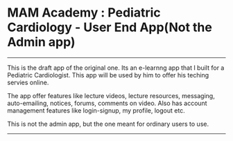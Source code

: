 # MAM Academy : Pediatric Cardiology -  User End App(Not the Admin app)
------------
This is the draft app of the original one. Its an e-learnng app that I built for a Pediatric Cardiologist.
This app will be used by him to offer his teching servies online.

The app offer features like lecture videos, lecture resources, messaging, auto-emailing, notices, forums, comments on video. Also has account management features like login-signup, my profile, logout etc.



This is not the admin app, but the one meant for ordinary users to use. 




-------------
